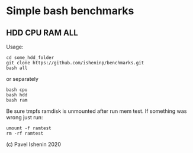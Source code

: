 # Simple bash benchmarks
## HDD CPU RAM ALL

Usage:
```
cd some_hdd_folder
git clone https://github.com/isheninp/benchmarks.git
bash all
```

or separately
```
bash cpu
bash hdd
bash ram
```

Be sure tmpfs ramdisk is unmounted after run mem test. 
If something was wrong just run:
```
umount -f ramtest
rm -rf ramtest
```

(c) Pavel Ishenin 2020